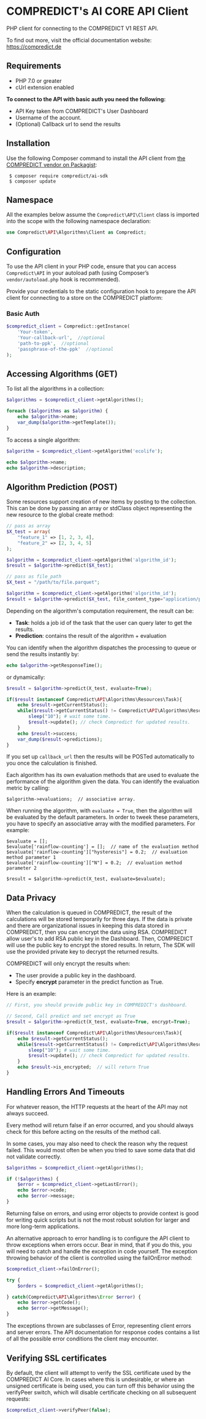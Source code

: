 COMPREDICT's AI CORE API Client
===============================

PHP client for connecting to the COMPREDICT V1 REST API.

To find out more, visit the official documentation website:
https://compredict.de

Requirements
------------

- PHP 7.0 or greater
- cUrl extension enabled

**To connect to the API with basic auth you need the following:**

- API Key taken from COMPREDICT's User Dashboard
- Username of the account.
- (Optional) Callback url to send the results

Installation
------------

Use the following Composer command to install the
API client from [the COMPREDICT vendor on Packagist](https://packagist.org/packages/compredict/ai-sdk):

~~~shell
 $ composer require compredict/ai-sdk
 $ composer update
~~~

Namespace
---------

All the examples below assume the `Compredict\API\Client` class is imported
into the scope with the following namespace declaration:

~~~php
use Compredict\API\Algorithms\Client as Compredict;
~~~

Configuration
-------------

To use the API client in your PHP code, ensure that you can access `Compredict\API`
in your autoload path (using Composer’s `vendor/autoload.php` hook is recommended).

Provide your credentials to the static configuration hook to prepare the API client
for connecting to a store on the COMPREDICT platform:

### Basic Auth
~~~php
$compredict_client = Compredict::getInstance(
    'Your-token',
    'Your-callback-url',  //optional
    'path-to-ppk',  //optional
    'passphrase-of-the-ppk'  //optional
);
~~~

Accessing Algorithms (GET)
--------------------------

To list all the algorithms in a collection:

~~~php
$algorithms = $compredict_client->getAlgorithms();

foreach ($algorithms as $algorithm) {
    echo $algorithm->name;
    var_dump($algorithm->getTemplate());
}
~~~

To access a single algorithm:

~~~php
$algorithm = $compredict_client->getAlgorithm('ecolife');

echo $algorithm->name;
echo $algorithm->description;
~~~

Algorithm Prediction (POST)
-----------------------------

Some resources support creation of new items by posting to the collection. This
can be done by passing an array or stdClass object representing the new
resource to the global create method:

~~~php
// pass as array
$X_test = array(
    "feature_1" => [1, 2, 3, 4], 
    "feature_2" => [2, 3, 4, 5]
);

$algorithm = $compredict_client->getAlgorithm('algorithm_id');
$result = $algorithm->predict($X_test);

// pass as file_path
$X_test = "/path/to/file.parquet";

$algorithm = $compredict_client->getAlgorithm('algorithm_id');
$result = $algorithm->predict($X_test, file_content_type="application/parquet");
~~~

Depending on the algorithm's computation requirement, the result can be:

- **Task**: holds a job id of the task that the user can query later to get the results.
- **Prediction**: contains the result of the algorithm + evaluation

You can identify when the algorithm dispatches the processing to queue 
or send the results instantly by:

~~~php
echo $algorithm->getResponseTime();
~~~

or dynamically:

~~~php
$result = $algorithm->predict(X_test, evaluate=True);

if($result instanceof Compredict\API\Algorithms\Resources\Task){
    echo $result->getCurrentStatus();
    while($result->getCurrentStatus() != Compredict\API\Algorithms\Resources\Task::STATUS_FINISHED){
        sleep("10"); # wait some time.
        $result->update(); // check Compredict for updated results.
    }
    echo $result->success;
    var_dump($result->predictions);
}
~~~

If you set up ``callback_url`` then the results will be POSTed automatically to you once the
calculation is finished.


Each algorithm has its own evaluation methods that are used to evaluate the performance of the algorithm given the data. You can identify the evaluation metric
by calling:

~~~
$algorithm->evaluations;  // associative array.
~~~

When running the algorithm, with `evaluate = True`, then the algorithm will be evaluated by the default parameters. In order to tweek these parameters, you have to specify an associative array with the modified parameters. For example:

~~~
$evaluate = [];
$evaluate['rainflow-counting'] = [];  // name of the evaluation method
$evaluate['rainflow-counting']["hysteresis"] = 0.2;  // evaluation method parameter 1
$evaluate['rainflow-counting']["N"] = 0.2;  // evaluation method parameter 2

$result = $algorithm->predict(X_test, evaluate=$evaluate);
~~~

Data Privacy
------------

When the calculation is queued in COMPREDICT, the result of the calculations will be stored temporarily for three days. If the data is private and there are organizational issues in keeping this data stored in COMPREDICT, then you can encrypt the data using RSA. COMPREDICT allow user's to add RSA public key in the Dashboard. Then, COMPREDICT will use the public key to encrypt the stored results. In return, The SDK will use the provided private key to decrypt the returned results.

COMPREDICT will only encrypt the results when:

- The user provide a public key in the dashboard.
- Specify **encrypt** parameter in the predict function as True.

Here is an example:
~~~php
// First, you should provide public key in COMPREDICT's dashboard.

// Second, Call predict and set encrypt as True
$result = $algorithm->predict(X_test, evaluate=True, encrypt=True);

if($result instanceof Compredict\API\Algorithms\Resources\Task){
    echo $result->getCurrentStatus();
    while($result->getCurrentStatus() != Compredict\API\Algorithms\Resources\Task::STATUS_FINISHED){
        sleep("10"); # wait some time.
        $result->update(); // check Compredict for updated results.
    }
    echo $result->is_encrypted;  // will return True
}
~~~


Handling Errors And Timeouts
----------------------------

For whatever reason, the HTTP requests at the heart of the API may not always
succeed.

Every method will return false if an error occurred, and you should always
check for this before acting on the results of the method call.

In some cases, you may also need to check the reason why the request failed.
This would most often be when you tried to save some data that did not validate
correctly.

~~~php
$algorithms = $compredict_client->getAlgorithms();

if (!$algorithms) {
    $error = $compredict_client->getLastError();
    echo $error->code;
    echo $error->message;
}
~~~

Returning false on errors, and using error objects to provide context is good
for writing quick scripts but is not the most robust solution for larger and
more long-term applications.

An alternative approach to error handling is to configure the API client to
throw exceptions when errors occur. Bear in mind, that if you do this, you will
need to catch and handle the exception in code yourself. The exception throwing
behavior of the client is controlled using the failOnError method:

~~~php
$compredict_client->failOnError();

try {
    $orders = $compredict_client->getAlgorithms();

} catch(Compredict\API\Algorithms\Error $error) {
    echo $error->getCode();
    echo $error->getMessage();
}
~~~

The exceptions thrown are subclasses of Error, representing
client errors and server errors. The API documentation for response codes
contains a list of all the possible error conditions the client may encounter.


Verifying SSL certificates
--------------------------

By default, the client will attempt to verify the SSL certificate used by the
COMPREDICT AI Core. In cases where this is undesirable, or where an unsigned
certificate is being used, you can turn off this behavior using the verifyPeer
switch, which will disable certificate checking on all subsequent requests:

~~~php
$compredict_client->verifyPeer(false);
~~~
